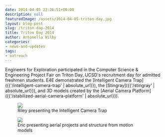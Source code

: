 ```yaml
---
date: 2014-04-05 22:26:51+00:00
description: null
featuredImage: /assets/2014-04-05-triton-day.jpg
layout: blog-post
slug: /triton-day-2014
title: Triton Day 2014
author: Antonella Wilby
categories:
- news-and-updates
tags:
- outreach
---
```

Engineers for Exploration participated in the Computer Science & Engineering Project Fair on Triton Day, UCSD's recruitment day for admitted freshmen students. E4E demonstrated the [Intelligent Camera Trap]({{'/intelligent-camera-trap' | absolute_url}}), the [Stingray]({{'/stingray' | absolute_url}}), and 3D models created by the [Aerial Camera Platform]({{'/stabilized-aerial-camera-platform' | absolute_url}}).

<figure>
<a href="{{'/assets/2014-04-05-riley.jpg' | absolute_url}}"><img src="{{'/assets/2014-04-05-riley.jpg' | resize: '1024x768'}}"></a>
<figcaption>Riley presenting the Intelligent Camera Trap</figcaption>
</figure>


<figure>
<a href="{{'/assets/2014-04-05-eric.jpg' | absolute_url}}"><img src="{{'/assets/2014-04-05-eric.jpg' | resize: '1024x768'}}"></a>
<figcaption>Eric presenting aerial projects and structure from motion models</figcaption>
</figure>